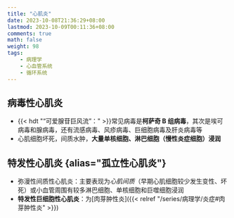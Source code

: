 ```yaml
---
title: "心肌炎"
date: 2023-10-08T21:36:29+08:00
lastmod: 2023-10-09T00:11:36+08:00
comments: true
math: false
weight: 98
tags:
    - 病理学
    - 心血管系统
    - 循环系统
---
```


## 病毒性心肌炎

- {{< hdt "“可爱腺苷巨风流”：" >}}常见病毒是**柯萨奇 B 组病毒**，其次是埃可病毒和腺病毒，还有流感病毒、风疹病毒、巨细胞病毒及肝炎病毒等
- 心肌细胞坏死，间质水肿，**大量单核细胞、淋巴细胞（慢性炎症细胞）浸润**

## 特发性心肌炎 {alias="孤立性心肌炎"}

- 弥漫性间质性心肌炎：主要表现为*心肌间质*（早期心肌细胞较少发生变性、坏死）或小血管周围有较多淋巴细胞、单核细胞和巨噬细胞浸润
- **特发性巨细胞性心肌炎**：为[肉芽肿性炎]({{< relref "/series/病理学/炎症#肉芽肿性炎" >}})
